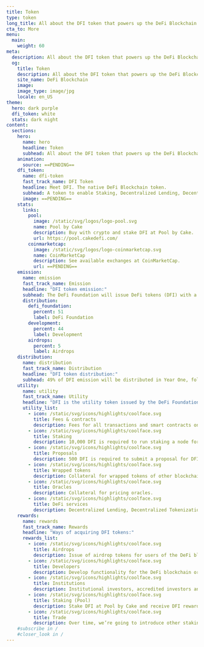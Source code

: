 ```yaml
---
title: Token
type: token
long_title: All about the DFI token that powers up the DeFi Blockchain.
cta_to: More
menu:
  main:
    weight: 60
meta:
  description: All about the DFI token that powers up the DeFi Blockchain.
  og:
    title: Token
    description: All about the DFI token that powers up the DeFi Blockchain.
    site_name: DeFi Blockchain
    image: 
    image_type: image/jpg
    locale: en_US
theme:
  hero: dark purple
  dfi_token: white
  stats: dark night
content:
  sections:
    hero:
      name: hero
      headline: Token
      subhead: All about the DFI token that powers up the DeFi Blockchain.
    animation:
      source: ==PENDING==
    dfi_token:
      name: dfi-token
      fast_track_name: DFI Token
      headline: Meet DFI. The native DeFi Blockchain token.
      subhead: A token to enable Staking, Decentralized Lending, Decentralized Tokenization on a single blockchain.
      image: ==PENDING==
    stats:
      links:
        pool:
          image: /static/svg/logos/logo-pool.svg
          name: Pool by Cake
          description: Buy with crypto and stake DFI at Pool by Cake.
          url: https://pool.cakedefi.com/
        coinmarketcap:
          image: /static/svg/logos/logo-coinmarketcap.svg
          name: CoinMarketCap
          description: See available exchanges at CoinMarketCap.
          url: ==PENDING==
    emission:
      name: emission
      fast_track_name: Emission
      headline: "DFI token emission:"
      subhead: The DeFi Foundation will issue DeFi tokens (DFI) with a 1,000,000,000 (1 billion) lifetime cap.
      distribution:
        defi_foundation:
          percent: 51
          label: DeFi Foundation
        development:
          percent: 44
          label: Development
        airdrops:
          percent: 5
          label: Airdrops
    distribution:
      name: distribution
      fast_track_name: Distribution
      headline: "DFI token distribution:"
      subhead: 49% of DFI emission will be distributed in Year One, followed by half of the remaining amount, each year.
    utility:
      name: utility
      fast_track_name: Utility
      headline: "DFI is the utility token issued by the DeFi Foundation:"
      utility_list:
        - icon: /static/svg/icons/highlights/coolface.svg
          title: Fees & contracts
          description: Fees for all transactions and smart contracts on the DeFi Blockchain.
        - icon: /static/svg/icons/highlights/coolface.svg
          title: Staking
          description: 10,000 DFI is required to run staking a node for DeFI Blockchain.
        - icon: /static/svg/icons/highlights/coolface.svg
          title: Proposals
          description: 500 DFI is required to submit a proposal for DFI community budget.
        - icon: /static/svg/icons/highlights/coolface.svg
          title: Wrapped tokens
          description: Collateral for wrapped tokens of other blockchain on DFI.
        - icon: /static/svg/icons/highlights/coolface.svg
          title: Oracles
          description: Collateral for pricing oracles.
        - icon: /static/svg/icons/highlights/coolface.svg
          title: DeFi services
          description: Decentralized Lending, Decentralized Tokenization of assets.
    rewards:
      name: rewards
      fast_track_name: Rewards
      headline: "Ways of acquiring DFI tokens:"
      rewards_list:
        - icon: /static/svg/icons/highlights/coolface.svg
          title: Airdrops
          description: Issue of airdrop tokens for users of the DeFi blockchain.
        - icon: /static/svg/icons/highlights/coolface.svg
          title: Developers
          description: Develop functionality for the DeFi blockchain or DeFi dApps.
        - icon: /static/svg/icons/highlights/coolface.svg
          title: Institutions
          description: Institutional investors, accredited investors and funds.
        - icon: /static/svg/icons/highlights/coolface.svg
          title: Staking (Pool)
          description: Stake DFI at Pool by Cake and receive DFI rewards.
        - icon: /static/svg/icons/highlights/coolface.svg
          title: Trade
          description: Over time, we’re going to introduce other staking platforms and exchanges.
    #subscribe in /
    #closer_look in /
---
```

